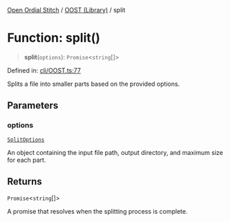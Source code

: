 [Open Ordial Stitch](../../README.md) / [OOST (Library)](../README.md) / split

# Function: split()

> **split**(`options`): `Promise`\<`string`[]\>

Defined in: [cli/OOST.ts:77](https://github.com/open-ordinal/open-ordinal-stitch/blob/d38962cb789f4775e408d6021fab719d9aa7686e/src/cli/OOST.ts#L77)

Splits a file into smaller parts based on the provided options.

## Parameters

### options

[`SplitOptions`](../classes/SplitOptions.md)

An object containing the input file path, output directory, and maximum size for each part.

## Returns

`Promise`\<`string`[]\>

A promise that resolves when the splitting process is complete.
